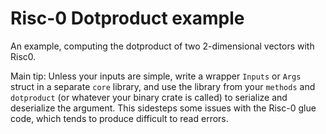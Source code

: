 # Risc-0 Dotproduct example
An example, computing the dotproduct of two 2-dimensional vectors with Risc0.

Main tip:
Unless your inputs are simple, write a wrapper `Inputs` or `Args` struct in a separate `core` library, and use the library from your `methods` and `dotproduct` (or whatever your binary crate is called) to serialize and deserialize the argument. This sidesteps some issues with the Risc-0 glue code, which tends to produce difficult to read errors.
